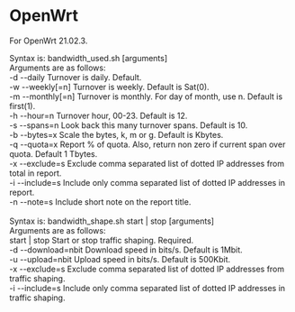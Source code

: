 # OpenWrt

For OpenWrt 21.02.3.  <br>

Syntax is: bandwidth_used.sh [arguments]<br>
Arguments are as follows:<br>
  -d --daily         Turnover is daily.  Default.<br>
  -w --weekly[=n]    Turnover is weekly.  Default is Sat(0).<br>
  -m --monthly[=n]   Turnover is monthly. For day of month, use n. Default is first(1).<br>
  -h --hour=n        Turnover hour, 00-23.  Default is 12.<br>
  -s --spans=n       Look back this many turnover spans.  Default is 10.<br>
  -b --bytes=x       Scale the bytes, k, m or g.  Default is Kbytes.<br>
  -q --quota=x       Report % of quota.  Also, return non zero if current span over quota.  Default 1 Tbytes.<br>
  -x --exclude=s     Exclude comma separated list of dotted IP addresses from total in report.<br>
  -i --include=s     Include only comma separated list of dotted IP addresses in report.<br>
  -n --note=s        Include short note on the report title.<br>
<br>
Syntax is: bandwidth_shape.sh start | stop [arguments]<br>
Arguments are as follows:<br>
  start | stop       Start or stop traffic shaping.  Required.<br>
  -d --download=nbit Download speed in bits/s.  Default is 1Mbit.<br>
  -u --upload=nbit   Upload speed in bits/s.  Default is 500Kbit.<br>
  -x --exclude=s     Exclude comma separated list of dotted IP addresses from traffic shaping.<br>
  -i --include=s     Include only comma separated list of dotted IP addresses in traffic shaping. <br>
<br>
